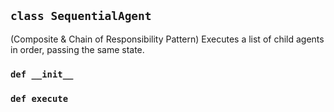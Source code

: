## `class SequentialAgent`

(Composite & Chain of Responsibility Pattern)
Executes a list of child agents in order, passing the same state.

### `def __init__`

### `def execute`

